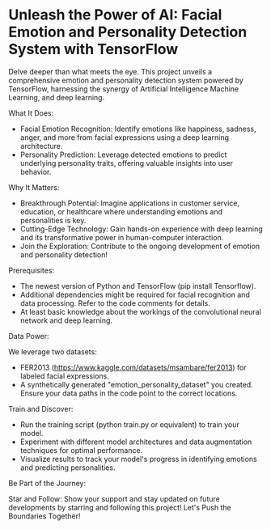 # Unleash the Power of AI: Facial Emotion and Personality Detection System with TensorFlow
Delve deeper than what meets the eye. This project unveils a comprehensive emotion and personality detection system powered by TensorFlow, harnessing the synergy of Artificial Intelligence Machine Learning, and deep learning.

What It Does:

- Facial Emotion Recognition: Identify emotions like happiness, sadness, anger, and more from facial expressions using a deep learning architecture.
- Personality Prediction: Leverage detected emotions to predict underlying personality traits, offering valuable insights into user behavior.

Why It Matters:

- Breakthrough Potential: Imagine applications in customer service, education, or healthcare where understanding emotions and personalities is key.
- Cutting-Edge Technology: Gain hands-on experience with deep learning and its transformative power in human-computer interaction.
- Join the Exploration: Contribute to the ongoing development of emotion and personality detection!

Prerequisites:

- The newest version of Python and TensorFlow (pip install Tensorflow).
- Additional dependencies might be required for facial recognition and data processing. Refer to the code comments for details.
- At least basic knowledge about the workings of the convolutional neural network and deep learning.
  
Data Power:

We leverage two datasets:
- FER2013 (https://www.kaggle.com/datasets/msambare/fer2013) for labeled facial expressions.
- A synthetically generated "emotion_personality_dataset" you created.
Ensure your data paths in the code point to the correct locations.

Train and Discover:

- Run the training script (python train.py or equivalent) to train your model.
- Experiment with different model architectures and data augmentation techniques for optimal performance.
- Visualize results to track your model's progress in identifying emotions and predicting personalities.

Be Part of the Journey:

Star and Follow: Show your support and stay updated on future developments by starring and following this project!
Let's Push the Boundaries Together!
